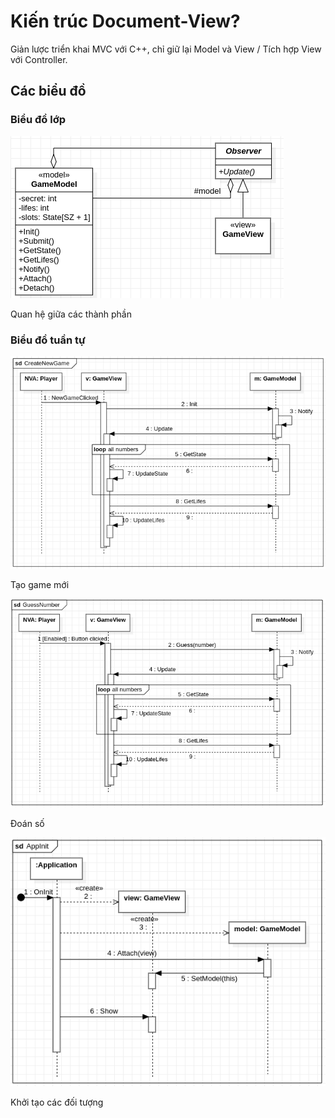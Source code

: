 # Kiến trúc Document-View?

Giản lược triển khai MVC với C++, chỉ giữ lại Model và View / Tích hợp View với Controller.

## Các biểu đồ

### Biểu đồ lớp

![Biểu đồ lớp với các lớp được biểu diễn bằng các hình chữ nhật](diagrams/class-structure-design.png)

Quan hệ giữa các thành phần

### Biểu đồ tuần tự

![Biểu đồ tuần tự trường hợp tạo Game mới (bấm nút New Game)](diagrams/seq-create-newgame.png)

Tạo game mới

![Biểu đồ tuần tự trường hợp đoán số (bấm nút với nhãn là giá trị số)](diagrams/seq-guess-number.png)

Đoán số

![Biểu đồ tuần tự khởi tạo các đối tượng](diagrams/seq-init-app.png)

Khởi tạo các đối tượng
